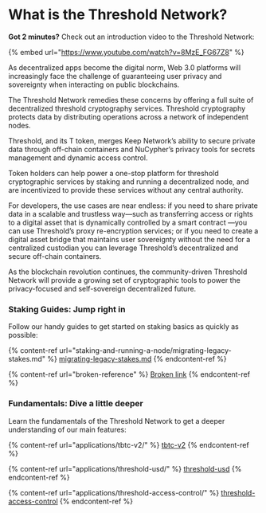 # What is the Threshold Network?

**Got 2 minutes?** Check out an introduction video to the Threshold Network:

{% embed url="https://www.youtube.com/watch?v=8MzE_FG67Z8" %}

As decentralized apps become the digital norm, Web 3.0 platforms will increasingly face the challenge of guaranteeing user privacy and sovereignty when interacting on public blockchains.&#x20;

The Threshold Network remedies these concerns by offering a full suite of decentralized threshold cryptography services. Threshold cryptography protects data by distributing operations across a network of independent nodes.&#x20;

Threshold, and its T token, merges Keep Network’s ability to secure private data through off-chain containers and NuCypher’s privacy tools for secrets management and dynamic access control.&#x20;

Token holders can help power a one-stop platform for threshold cryptographic services by staking and running a decentralized node, and are incentivized to provide these services without any central authority.&#x20;

For developers, the use cases are near endless: if you need to share private data in a scalable and trustless way—such as transferring access or rights to a digital asset that is dynamically controlled by a smart contract —you can use Threshold’s proxy re-encryption services; or if you need to create a digital asset bridge that maintains user sovereignty without the need for a centralized custodian you can leverage Threshold’s decentralized and secure off-chain containers.&#x20;

As the blockchain revolution continues, the community-driven Threshold Network will provide a growing set of cryptographic tools to power the privacy-focused and self-sovereign decentralized future.

### Staking Guides: Jump right in

Follow our handy guides to get started on staking basics as quickly as possible:

{% content-ref url="staking-and-running-a-node/migrating-legacy-stakes.md" %}
[migrating-legacy-stakes.md](staking-and-running-a-node/migrating-legacy-stakes.md)
{% endcontent-ref %}

{% content-ref url="broken-reference" %}
[Broken link](broken-reference)
{% endcontent-ref %}

### Fundamentals: Dive a little deeper

Learn the fundamentals of the Threshold Network to get a deeper understanding of our main features:

{% content-ref url="applications/tbtc-v2/" %}
[tbtc-v2](applications/tbtc-v2/)
{% endcontent-ref %}

{% content-ref url="applications/threshold-usd/" %}
[threshold-usd](applications/threshold-usd/)
{% endcontent-ref %}

{% content-ref url="applications/threshold-access-control/" %}
[threshold-access-control](applications/threshold-access-control/)
{% endcontent-ref %}
